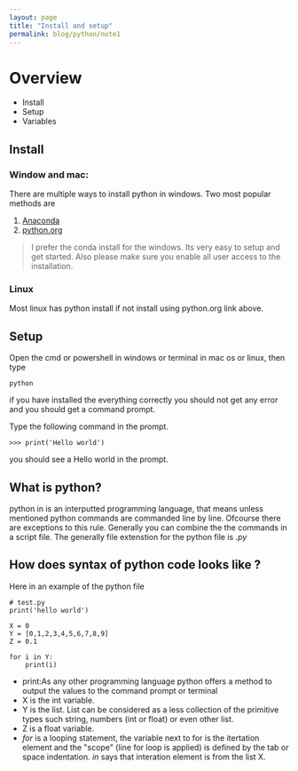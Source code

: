 ```yaml
---
layout: page
title: "Install and setup"
permalink: blog/python/note1
---
```



# Overview
- Install
- Setup
- Variables


## Install

### Window and mac:
There are multiple ways to install python in windows. Two most popular methods are
1. [Anaconda](https://docs.anaconda.com/anaconda/install/index.html)
2. [python.org](https://www.python.org/downloads/)


> I prefer the conda install for the windows. Its very easy to setup and get started.
> Also please make sure you enable all user access to the installation.


### Linux
Most linux has python install if not install using python.org link above.


## Setup
Open the cmd or powershell in windows or terminal in mac os or linux, then type
```
python
```
if you have installed the everything correctly you should not get any error
and you should get a command prompt.

Type the following command in the prompt.

```
>>> print('Hello world')
```
you should see a Hello world in the prompt.

## What is python?
python in is an interputted programming language, that means unless mentioned python commands
are commanded line by line. Ofcourse there are exceptions to this rule. Generally you can combine the
the commands in a script file. The generally file extenstion for the python file is _.py_

## How does syntax of python code looks like ?
Here in an example of the python file
```
# test.py
print('hello world')

X = 0
Y = [0,1,2,3,4,5,6,7,8,9]
Z = 0.1

for i in Y:
    print(i)
```
- print:As any other programming language python offers a method to output the values to the command prompt or terminal
- X is the int variable. 
- Y is the list. List can be considered as a less collection of the primitive types such string, numbers (int or float) or even other list.
- Z is a float variable.
- *for* is a looping statement, the variable next to for is the itertation element and the "scope" (line for loop is applied) is defined by the tab or space indentation. *in* says that interation element is from the list X. 
 





